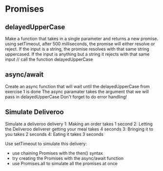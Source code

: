 # Promises

## delayedUpperCase


Make a function that takes in a single parameter
and returns a new promise. using setTimeout,
after 500 milliseconds, the promise will either
resolve or reject. If the input is a string,
the promise resolves with that same string
uppercased. If the input is anything but a string
it rejects with that same input
//
call the function delayedUpperCase


## async/await


Create an async function that will wait until the delayedUpperCase from exercise 1 is done
The async paramater takes the argument that we will pass in delayedUpperCase
Don't forget to do error handling!


## Simulate Deliveroo


Simulate a deliveroo delivery
1: Making an order takes 1 second
2: Letting the Deliveroo deliverer getting your meal takes 4 seconds
3: Bringing it to you takes 2 seconds
4: Eating it takes 3 seconds

Use setTimeout to simulate this delivery:

- use chaining Promises with the then() syntax
- try creating the Promises with the async/await function
- use Promises.all to simulate all the promises at once
